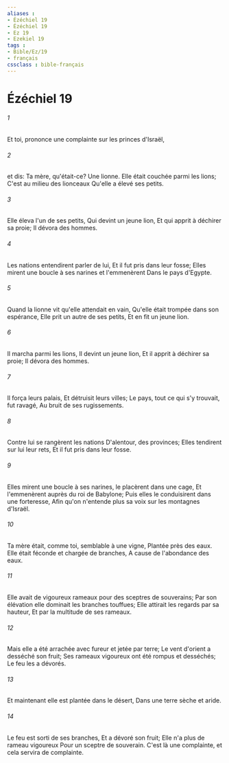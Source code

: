 ```yaml
---
aliases : 
- Ézéchiel 19
- Ézéchiel 19
- Ez 19
- Ezekiel 19
tags : 
- Bible/Ez/19
- français
cssclass : bible-français
---
```


# Ézéchiel 19

###### 1
Et toi, prononce une complainte sur les princes d'Israël,
###### 2
et dis: Ta mère, qu'était-ce? Une lionne. Elle était couchée parmi les lions; C'est au milieu des lionceaux Qu'elle a élevé ses petits.
###### 3
Elle éleva l'un de ses petits, Qui devint un jeune lion, Et qui apprit à déchirer sa proie; Il dévora des hommes.
###### 4
Les nations entendirent parler de lui, Et il fut pris dans leur fosse; Elles mirent une boucle à ses narines et l'emmenèrent Dans le pays d'Egypte.
###### 5
Quand la lionne vit qu'elle attendait en vain, Qu'elle était trompée dans son espérance, Elle prit un autre de ses petits, Et en fit un jeune lion.
###### 6
Il marcha parmi les lions, Il devint un jeune lion, Et il apprit à déchirer sa proie; Il dévora des hommes.
###### 7
Il força leurs palais, Et détruisit leurs villes; Le pays, tout ce qui s'y trouvait, fut ravagé, Au bruit de ses rugissements.
###### 8
Contre lui se rangèrent les nations D'alentour, des provinces; Elles tendirent sur lui leur rets, Et il fut pris dans leur fosse.
###### 9
Elles mirent une boucle à ses narines, le placèrent dans une cage, Et l'emmenèrent auprès du roi de Babylone; Puis elles le conduisirent dans une forteresse, Afin qu'on n'entende plus sa voix sur les montagnes d'Israël.
###### 10
Ta mère était, comme toi, semblable à une vigne, Plantée près des eaux. Elle était féconde et chargée de branches, A cause de l'abondance des eaux.
###### 11
Elle avait de vigoureux rameaux pour des sceptres de souverains; Par son élévation elle dominait les branches touffues; Elle attirait les regards par sa hauteur, Et par la multitude de ses rameaux.
###### 12
Mais elle a été arrachée avec fureur et jetée par terre; Le vent d'orient a desséché son fruit; Ses rameaux vigoureux ont été rompus et desséchés; Le feu les a dévorés.
###### 13
Et maintenant elle est plantée dans le désert, Dans une terre sèche et aride.
###### 14
Le feu est sorti de ses branches, Et a dévoré son fruit; Elle n'a plus de rameau vigoureux Pour un sceptre de souverain. C'est là une complainte, et cela servira de complainte.
